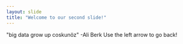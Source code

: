 ```yaml
---
layout: slide
title: "Welcome to our second slide!"
---
```

"big data grow up coskunöz" -Ali Berk
Use the left arrow to go back!
